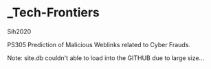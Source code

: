 # _Tech-Frontiers
Sih2020

PS305
Prediction of Malicious Weblinks related to Cyber Frauds.

Note: site.db couldn't able to load into the GITHUB due to large size...
